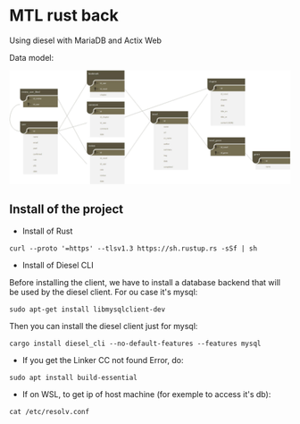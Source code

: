 # MTL rust back

Using diesel with MariaDB and Actix Web

Data model:

![schema](./doc/db_schema.jpg)

## Install of the project

- Install of Rust
```
curl --proto '=https' --tlsv1.3 https://sh.rustup.rs -sSf | sh
```

- Install of Diesel CLI

Before installing the client, we have to install a database backend that will be used by the diesel client. For ou case it's mysql:

```
sudo apt-get install libmysqlclient-dev
```

Then you can install the diesel client just for mysql:

```
cargo install diesel_cli --no-default-features --features mysql
```

- If you get the Linker CC not found Error, do:

```
sudo apt install build-essential
```

- If on WSL, to get ip of host machine (for exemple to access it's db):

```
cat /etc/resolv.conf
```
